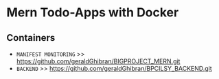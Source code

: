 # Mern Todo-Apps with Docker

## Containers

* `MANIFEST MONITORING` >> https://github.com/geraldGhibran/BIGPROJECT_MERN.git
* `BACKEND` >> https://github.com/geraldGhibran/BPCILSY_BACKEND.git
